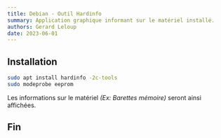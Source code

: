 ```yaml
---
title: Debian - Outil Hardinfo
summary: Application graphique informant sur le matériel installé.
authors: Gerard Leloup
date: 2023-06-01
---
```


## Installation

```bash
sudo apt install hardinfo -2c-tools
sudo modeprobe eeprom
```

Les informations sur le matériel *(Ex: Barettes mémoire)* seront ainsi affichées.

## Fin
